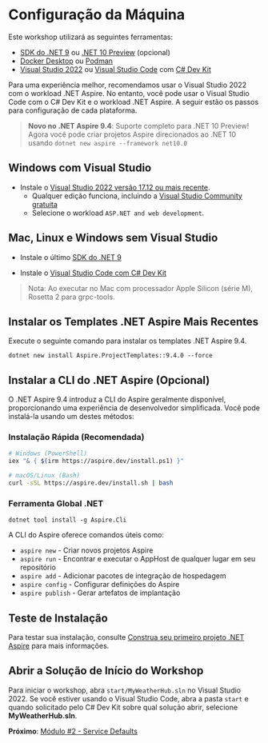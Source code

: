 # Configuração da Máquina

Este workshop utilizará as seguintes ferramentas:

- [SDK do .NET 9](https://get.dot.net/9) ou [.NET 10 Preview](https://get.dot.net/10) (opcional)
- [Docker Desktop](https://docs.docker.com/engine/install/) ou [Podman](https://podman.io/getting-started/installation)
- [Visual Studio 2022](https://visualstudio.microsoft.com/vs/) ou [Visual Studio Code](https://code.visualstudio.com/) com [C# Dev Kit](https://code.visualstudio.com/docs/csharp/get-started)

Para uma experiência melhor, recomendamos usar o Visual Studio 2022 com o workload .NET Aspire. No entanto, você pode usar o Visual Studio Code com o C# Dev Kit e o workload .NET Aspire. A seguir estão os passos para configuração de cada plataforma.

> **Novo no .NET Aspire 9.4**: Suporte completo para .NET 10 Preview! Agora você pode criar projetos Aspire direcionados ao .NET 10 usando `dotnet new aspire --framework net10.0`

## Windows com Visual Studio

- Instale o [Visual Studio 2022 versão 17.12 ou mais recente](https://visualstudio.microsoft.com/vs/).
  - Qualquer edição funciona, incluindo a [Visual Studio Community gratuita](https://visualstudio.microsoft.com/free-developer-offers/)
  - Selecione o workload `ASP.NET and web development`.

## Mac, Linux e Windows sem Visual Studio

- Instale o último [SDK do .NET 9](https://get.dot.net/9?cid=eshop)

- Instale o [Visual Studio Code com C# Dev Kit](https://code.visualstudio.com/docs/csharp/get-started)

> Nota: Ao executar no Mac com processador Apple Silicon (série M), Rosetta 2 para grpc-tools.

## Instalar os Templates .NET Aspire Mais Recentes

Execute o seguinte comando para instalar os templates .NET Aspire 9.4.

```cli
dotnet new install Aspire.ProjectTemplates::9.4.0 --force
```

## Instalar a CLI do .NET Aspire (Opcional)

O .NET Aspire 9.4 introduz a CLI do Aspire geralmente disponível, proporcionando uma experiência de desenvolvedor simplificada. Você pode instalá-la usando um destes métodos:

### Instalação Rápida (Recomendada)

```bash
# Windows (PowerShell)
iex "& { $(irm https://aspire.dev/install.ps1) }"

# macOS/Linux (Bash)
curl -sSL https://aspire.dev/install.sh | bash
```

### Ferramenta Global .NET

```cli
dotnet tool install -g Aspire.Cli
```

A CLI do Aspire oferece comandos úteis como:

- `aspire new` - Criar novos projetos Aspire
- `aspire run` - Encontrar e executar o AppHost de qualquer lugar em seu repositório
- `aspire add` - Adicionar pacotes de integração de hospedagem
- `aspire config` - Configurar definições do Aspire
- `aspire publish` - Gerar artefatos de implantação

## Teste de Instalação

Para testar sua instalação, consulte [Construa seu primeiro projeto .NET Aspire](https://learn.microsoft.com/dotnet/aspire/get-started/build-your-first-aspire-app) para mais informações.

## Abrir a Solução de Início do Workshop

Para iniciar o workshop, abra `start/MyWeatherHub.sln` no Visual Studio 2022. Se você estiver usando o Visual Studio Code, abra a pasta `start` e quando solicitado pelo C# Dev Kit sobre qual solução abrir, selecione **MyWeatherHub.sln**.

**Próximo**: [Módulo #2 - Service Defaults](2-servicedefaults.md)
